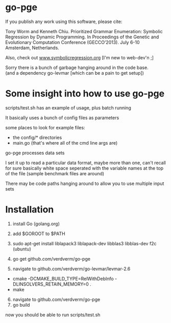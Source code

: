 go-pge
======

If you publish any work using this software, please cite:

Tony Worm and Kenneth Chiu. Prioritized Grammar Enumeration: Symbolic Regression by Dynamic Programming.
In Proceedings of the Genetic and Evolutionary Computation Conference (GECCO’2013). July 6-10 Amsterdam, Netherlands.

Also, check out www.symbolicregression.org   [I'm new to web-dev'n ;]

Sorry there is a bunch of garbage hanging around in the code base.  
(and a dependency go-levmar [which can be a pain to get setup])


Some insight into how to use go-pge
===================================

scripts/test.sh has an example of usage, plus batch running

It basically uses a bunch of config files as parameters

some places to look for example files:
  - the config/* directories
  - main.go  (that's where all of the cmd line args are)


go-pge processes data sets

I set it up to read a particular data format, maybe more than one, can't recall for sure
basically white space seperated with the variable names at the top of the file
(sample benchmark files are around)

There may be code paths hanging around to allow you to use multiple input sets


Installation
=====================================

1. install Go  (golang.org)
2. add $GOROOT to $PATH
3. sudo apt-get install liblapack3 liblapack-dev libblas3 libblas-dev f2c (ubuntu)

4. go get github.com/verdverm/go-pge
5. navigate to github.com/verdverm/go-levmar/levmar-2.6
  * cmake -DCMAKE_BUILD_TYPE=RelWithDebInfo -DLINSOLVERS_RETAIN_MEMORY=0 .
  * make
6. navigate to github.com/verdverm/go-pge
7. go build

now you should be able to run scripts/test.sh
